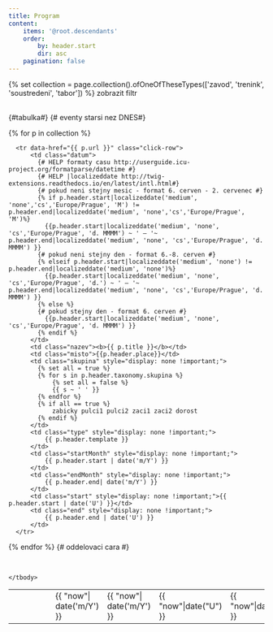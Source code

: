 ```yaml
---
title: Program
content:
    items: '@root.descendants'
    order:
        by: header.start
        dir: asc
    pagination: false
---
```


{% set collection = page.collection().ofOneOfTheseTypes(['zavod', 'trenink', 'soustredeni', 'tabor']) %}
<a class="button small special" id="filter_btn">zobrazit filtr</a>&nbsp;<a class="button small" id="reset_btn"><i class="fa fa-refresh" aria-hidden="true"></i></a>
<div id="program" >
<div id="filter_program" class="pure-g" style="display: none">
{#hledani a reset#}
  <div class="pure-u-1 pure-u-sm-1-2">
    <fieldset>
    <label>Vyhledávání</label>
    <input type="text" class="search" placeholder="Hledat.." />
    </fieldset>
    <fieldset>
    <label>Filtr data</label>
    <button data-toggle="datepicker" type="button" style="height: 2.75em;font-size: 1em;line-height: 2.9em;"><i class="fa fa-calendar" aria-hidden="true"></i>&nbsp;&nbsp;filtr data</button>
    </fieldset>
  </div>
  <div class="pure-u-1-2 pure-u-sm-1-4">
    <fieldset>
    <label>Skupina</label>
    <input class="filter-all" type="radio" value="all" name="skupina" id="skupina-all" checked />
    <label for="skupina-all" class="pure-radio" style="display:none;">Vše</label>
    <input class="filter" type="radio" value="zabicky" name="skupina" id="skupina-zabicky" />
    <label for="skupina-zabicky" class="pure-radio">Žabičky</label>
    <br>
    <input class="filter" type="radio" value="pulci1" name="skupina" id="skupina-pulci1" />
    <label for="skupina-pulci1" class="pure-radio">Pulci 1</label>
    <br>
    <input class="filter" type="radio" value="pulci2" name="skupina" id="skupina-pulci2" />
    <label for="skupina-pulci2" class="pure-radio">Pulci 2</label>
    <br>
    <input class="filter" type="radio" value="zaci1" name="skupina" id="skupina-zaci1" />
    <label for="skupina-zaci1" class="pure-radio">Žáci 1</label>
    <br>
    <input class="filter" type="radio" value="zaci2" name="skupina" id="skupina-zaci2" />
    <label for="skupina-zaci2" class="pure-radio">Žáci 2</label>
    <br>
    <input class="filter" type="radio" value="dorost" name="skupina" id="skupina-dorost" />
    <label for="skupina-dorost" class="pure-radio">Dorost+</label>
    </fieldset>
  </div>
  {#filtr typu#}
  <div class="pure-u-1-2 pure-u-sm-1-4">
    <fieldset>
    <label>Typ události</label>
    <input class="filter-all" type="radio" value="all" name="type" id="type-all" checked />
    <label for="type-all" class="pure-radio" style="display:none;">Vše</label>
    <input class="filter" type="radio" value="trenink" name="type" id="type-T" />
    <label for="type-T" class="pure-radio">Trénink</label>
    <br>
    <input class="filter" type="radio" value="zavod" name="type" id="type-Z" />
    <label for="type-Z" class="pure-radio">Závod</label>
    <br>
    <input class="filter" type="radio" value="soustredeni" name="type" id="type-S" />
    <label for="type-S" class="pure-radio">Soustředění</label>
    </fieldset>
  </div>
 </div>
<br>
{#tabulka#}
  <table>
  <tbody class="list">
    {# eventy starsi nez DNES#}
    
  {% for p in collection %}
  
      <tr data-href="{{ p.url }}" class="click-row">
          <td class="datum">
            {# HELP formaty casu http://userguide.icu-project.org/formatparse/datetime #}
            {# HELP |localizeddate http://twig-extensions.readthedocs.io/en/latest/intl.html#}
            {# pokud neni stejny mesic - format 6. cerven - 2. cervenec #}
            {% if p.header.start|localizeddate('medium', 'none','cs','Europe/Prague', 'M') != p.header.end|localizeddate('medium', 'none','cs','Europe/Prague', 'M')%}
              {{p.header.start|localizeddate('medium', 'none', 'cs','Europe/Prague', 'd. MMMM') ~ ' — '~ p.header.end|localizeddate('medium', 'none', 'cs','Europe/Prague', 'd. MMMM') }}
            {# pokud neni stejny den - format 6.-8. cerven #}
            {% elseif p.header.start|localizeddate('medium', 'none') != p.header.end|localizeddate('medium', 'none')%}
              {{p.header.start|localizeddate('medium', 'none', 'cs','Europe/Prague', 'd.') ~ ' — '~ p.header.end|localizeddate('medium', 'none', 'cs','Europe/Prague', 'd. MMMM') }}
            {% else %}
            {# pokud stejny den - format 6. cerven #}
              {{p.header.start|localizeddate('medium', 'none', 'cs','Europe/Prague', 'd. MMMM') }}
            {% endif %}
          </td>
          <td class="nazev"><b>{{ p.title }}</b></td>
          <td class="misto">{{p.header.place}}</td>
          <td class="skupina" style="display: none !important;"> 
            {% set all = true %}
            {% for s in p.header.taxonomy.skupina %} 
                {% set all = false %}
                {{ s ~ ' ' }} 
            {% endfor %}
            {% if all == true %}
                zabicky pulci1 pulci2 zaci1 zaci2 dorost
            {% endif %}
          </td>
          <td class="type" style="display: none !important;"> 
              {{ p.header.template }}
          </td>
          <td class="startMonth" style="display: none !important;"> 
              {{ p.header.start | date('m/Y') }}
          </td>     
          <td class="endMonth" style="display: none !important;"> 
              {{ p.header.end| date('m/Y') }}
          </td>
          <td class="start" style="display: none !important;">{{ p.header.start | date('U') }}</td>
          <td class="end" style="display: none !important;"> 
              {{ p.header.end | date('U') }}
          </td>
      </tr>
  {% endfor %}
  {# oddelovaci cara #}
    <tr class="program--now">
          <td class="datum"></td>
          <td class="nazev"></td>
          <td class="misto">&nbsp;</td>
          <td class="skupina"></td>
          <td class="type"></td>
          <td class="startMonth">{{ "now"| date('m/Y') }}</td>     
          <td class="endMonth">{{ "now"| date('m/Y') }}</td>
          <td class="start">{{ "now"|date("U") }}</td>
          <td class="end">{{ "now"|date("U") }}</td>
      </tr>

    </tbody>
   </table>
   <ul class="pagination"></ul>
</div>


<script>
 window.addEventListener('load', function () {
  $('[data-href]').click(function () {
    window.location = $(this).data("href");
  });

  var filter_div = document.getElementById('filter_program');
  $('#filter_btn').click( function(){
    if (filter_div.style.display === "none") {
      filter_div.style.display = "block";
      this.innerHTML = "schovat filtr";
    } else {
      filter_div.style.display = "none";
      this.innerHTML = "zobrazit filtr";
    }
  });

  var $datepicker = $('[data-toggle="datepicker"]'),
    bnt_text = $datepicker.html();
    now = Math.floor(Date.now() / 1000);
  $datepicker.datepicker({
      language: 'cs-CZ',
      format: 'mm/yyyy',
      trigger: $datepicker
    });

	var options = {
    valueNames: [ 'datum', 'nazev', 'misto', 'skupina', 'type', 'startMonth', 'endMonth', 'start', 'end' ],
    page: 15,
    pagination: true
	};

  var userList = new List('program', options);
  
  function resetList(){
  	userList.search();
    userList.sort('start', { order: "asc" });
  	userList.filter(function (item) {
      if (item.values().start >= now || item.values().end > (now - 5*3600*24)) {
        return true;
      } else {
        return false;
      }
    }); 
  	//userList.update();
  	$(".filter-all").prop('checked', true);
  	$('.filter').prop('checked', false);
    $('.search').val('');
    $datepicker.html(bnt_text);
  	//console.log('Reset Successfully!');
  };

  function updateList(){
    var values_skupina = $("input[name=skupina]:checked").val();
  	var values_type = $("input[name=type]:checked").val();
    var value_datepicker = $datepicker.datepicker('getDate', true) 
  	//console.log(values_skupina, values_type);

  	userList.filter(function (item) {
  		var skupinaFilter = false;
      var typeFilter = false;
      var dateFilter = false;

  		if(values_skupina == "all")
  		{
  			skupinaFilter = true;
  		} else {
  			skupinaFilter = item.values().skupina.indexOf(values_skupina) >= 0;
      }
      
  		if(values_type == "all")
  		{
  			typeFilter = true;
  		} else {
  			typeFilter = item.values().type.indexOf(values_type) >= 0;
      }

      if($datepicker.html() == bnt_text)
      {
        dateFilter = true;
      } else {
        dateFilter = item.values().startMonth.indexOf(value_datepicker) >= 0 || item.values().endMonth.indexOf(value_datepicker) >= 0;
      }
      
  		return typeFilter && skupinaFilter && dateFilter;
  	});
  	userList.update();
  };
  
  $(function(){
    //updateList();
    $("input[name=skupina]").change(updateList);
    $('input[name=type]').change(updateList);
    $datepicker.on('pick.datepicker', function () {
        updateList();
    });

/* pokud neni zaznam zobrazi hlasku,dodelat
  	userList.on('updated', function (list) {
  		if (list.matchingItems.length > 0) {
  			$('.no-result').hide()
  		} else {
  			$('.no-result').show()
  		}
  	 });
     */
    });
    
    resetList();
    $("#reset_btn").click(resetList);

}, false); // onload
</script>
